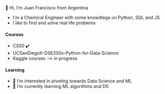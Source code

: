 👋 Hi, I’m Juan Francisco from Argentina
- I'm a Chemical Engineer with some knowdlege on Python, SQL and JS
- I like to find and solve real life problems

#### Courses
- CS50 ✔️
- UCSanDiegoX-DSE200x-Python-for-Data-Science
- Kaggle courses --> in progress

#### Learning
- 👀 I’m interested in pivoting towards Data Science and ML
- 🌱 I’m currently learning ML algorithms and DS 
